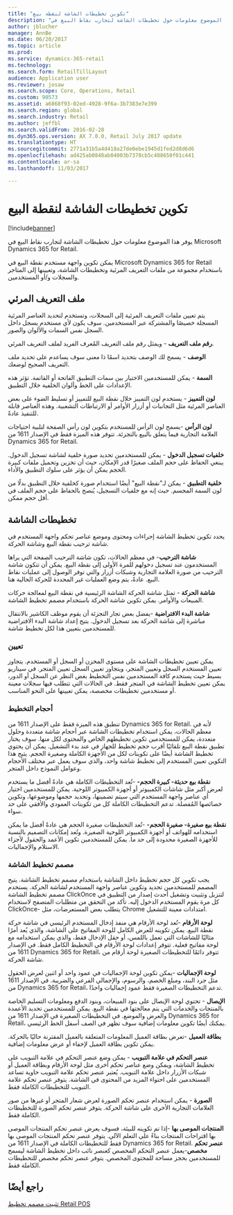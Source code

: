 ```yaml
---
title: "تكوين تخطيطات الشاشة لنقطة بيع"
description: "يوفر هذا الموضوع معلومات حول تخطيطات الشاشة لتجارب نقاط البيع في Microsoft Dynamics 365 for Retail."
author: jblucher
manager: AnnBe
ms.date: 06/20/2017
ms.topic: article
ms.prod: 
ms.service: dynamics-365-retail
ms.technology: 
ms.search.form: RetailTillLayout
audience: Application user
ms.reviewer: josaw
ms.search.scope: Core, Operations, Retail
ms.custom: 90573
ms.assetid: a6868f93-02ed-4928-9f6a-3b7383e7e399
ms.search.region: global
ms.search.industry: Retail
ms.author: jeffbl
ms.search.validFrom: 2016-02-28
ms.dyn365.ops.version: AX 7.0.0, Retail July 2017 update
ms.translationtype: HT
ms.sourcegitcommit: 2771a31b5a4d418a27de0ebe1945d1fed2d8d6d6
ms.openlocfilehash: ad425ab0848ab04003b7378cb5c488650f01c441
ms.contentlocale: ar-sa
ms.lasthandoff: 11/03/2017

---
```


# <a name="configure-screen-layouts-for-pos"></a>تكوين تخطيطات الشاشة لنقطة البيع

[!include[banner](includes/banner.md)]


يوفر هذا الموضوع معلومات حول تخطيطات الشاشة لتجارب نقاط البيع في Microsoft Dynamics 365 for Retail.

يمكن تكوين واجهة مستخدم نقطة البيع في Microsoft Dynamics 365 for Retail باستخدام مجموعة من ملفات التعريف المرئية وتخطيطات الشاشة، وتعيينها إلى المتاجر والسجلات و/أو المستخدمين.

## <a name="visual-profile"></a>ملف التعريف المرئي
يتم تعيين ملفات التعريف المرئية إلى السجلات، وتستخدم لتحديد العناصر المرئية المسجلة خصيصًا والمشتركة عبر المستخدمين. سوف يكون لأي مستخدم يسجل داخل السجل نفس السمات والألوان والصور. 

**رقم ملف التعريف** - ويمثل رقم ملف التعريف المُعرف الفريد لملف التعريف المرئي. 

**الوصف** - يسمح لك الوصف بتحديد اسمًا ذا معنى سوف يساعدم على تحديد ملف التعريف الصحيح لوضعك.

**السمة** - يمكن للمستخدمين الاختيار بين سمات التطبيق الفاتحة أو القاتمة. تؤثر هذه الإعدادات على الخط وألوان الخلفية خلال التطبيق.

**لون التمييز** - يستخدم لون التمييز خلال نقطة البيع للتمييز أو تسليط الضوء على بعض العناصر المرئية مثل التجانبات أو أزرار الأوامر أو الارتباطات التشعبية. وهذه العناصر قابلة للتنفيذ عادةً.

**لون الرأس** -يسمح لون الرأس للمستخدم بتكوين لون رأس الصفحة لتلبية احتياجات العلامة التجارية فيما يتعلق بالبيع بالتجزئة. تتوفر هذه الميزة فقط في الإصدار 1611 من Dynamics 365 for Retail.

**خلفيات تسجيل الدخول** - يمكن للمستخدمين تحديد صورة خلفية لشاشة تسجيل الدخول. يبنغي الحفاظ على حجم الملف صغيرًا قدر الإمكان، حيث أن تخزين وتحميل ملفات كبيرة الحجم يمكن أن يؤثر على سلوك التطبيق والأداء.

**خلفية التطبيق** - يمكن لـ"نقطة البيع" أيضًا استخدام صورة كخلفية خلال التطبيق بدلًا من لون السمة المجسم. حيث إنه مع خلفيات التسجيل، يُنصح بالحفاظ على حجم الملف في أقل حجم ممكن.

## <a name="screen-layouts"></a>تخطيطات الشاشة
يحدد تكوين تخطيط الشاشة إجراءات ومحتوى وموضع عناصر تحكم واجهة المستخدم في شاشة ترحيب نقطة البيع وشاشة الحركة. 

**شاشة الترحيب**- في معظم الحالات، تكون شاشة الترحيب الصفحة التي يراها المستخدمون عند تسجيل دخولهم للمرة الأولى إلى نقطة البيع. يمكن أن تتكون شاشة الترحيب من صورة العلامة التجارية وشبكات أزرار والتي توفر الوصول إلى عمليات نقاط البيع. عادةً، يتم وضع العمليات غير المحددة للحركة الحالية هنا. 

**شاشة الحركة** - تمثل شاشة الحركة الشاشة الرئيسية في نقطة البيع لمعالجة حركات المبيعات والأوامر. يمكن تكوين شاشة الحركة باستخدام مصمم تخطيط الشاشة. 

**شاشة البدء الافتراضية** -يفضل بعض تجار التجزئة أن يقوم موظف الكاشير بالانتقال مباشرة إلى شاشة الحركة بعد تسجيل الدخول. يتيح إعداد شاشة البدء الافتراضية للمستخدمين بتعيين هذا لكل تخطيط شاشة.

### <a name="assignment"></a>تعيين

يمكن تعيين تخطيطات الشاشة على مستوى المخزن أو السجل أو المستخدم. يتجاوز تعيين المستخدم السجل وتعيين المتجر، ويتجاوز تعيين السجل تعيين المتجر. في سيناريو بسيط حيث يستخدم كافة المستخدمين نفس التخطيط بغض النظر عن السجل أو الدور، يمكن تعيين تخطيط الشاشة في المتجر فقط. في الحالات التي تتطلب فيها سجلات معينة أو مستخدمين تخطيطات مخصصة، يمكن تعيينها على النحو المناسب.

### <a name="layout-sizes"></a>أحجام التخطيط

تنطبق هذه الميزة فقط على الإصدار 1611 من Dynamics 365 for Retail. لأنه في معظم الحالات، يمكن استخدام تخطيطات الشاشة عبر أحجام شاشة متعددة وحلول متعددة، يمكن للمستخدمين تكوين تخطيطهم الخاص والمحتوى لكل منها. سوف يختار تطبيق نقطة البيع تلقائيًا أقرب حجم تخطيط للجهاز في عند بدء التشغيل. يمكن أن يحتوي تخطيط الشاشة أيضًا على تكوينات لكل من الأجهزة الكاملة وصغيرة الحجم. يتيح هذا التكوين تعيين المستخدم إلى تخطيط شاشة واحد، والذي سوف يعمل عبر مختلف الأحجام وعوامل النموذج داخل المتجر. 

**نقطة بيع حديثة- كبيرة الحجم-** -تُعد التخطيطات الكاملة هي عادةً أفضل ما يستخدم لعرض أكبر مثل شاشات الكمبيوتر أو أجهزة الكمبيوتر اللوحية. يمكن للمستخدمين اختيار أي عناصر واجهة المستخدم التي سيتم تضمينها، وتحديد حجمها وموضوعها، وتكوين خصائصها المُفصلة. تدعم التخطيطات الكاملة كل من تكوينات العمودي والأفقي على حد سواء. 

**نقطة بيع صغيرة- صغيرة الحجم-** -تُعد التخطيطات صغيرة الحجم هي عادةً أفضل ما يمكن استخدامه للهواتف أو أجهزة الكمبيوتر اللوحية الصغيرة. وتُعد إمكانات التصميم بالنسبة للأجهزة الصغيرة محدودة إلى حد ما. يمكن للمستخدمين تكوين الأعمد والحقول لأجزاء الاستلام والإجماليات.

### <a name="screen-layout-designer"></a>مصمم تخطيط الشاشة

يجب تكوين كل حجم تخطيط داخل الشاشة باستخدام مصمم تخطيط الشاشة. يتيح المصمم للمستخدمين تحديد وتكوين عناصر واجهة المستخدم لشاشة الحركة. يستخدم مصمم تخطيط الشاشة ClickOnce لتنزيل وتثبيت وتشغيل أحدث إصدار من التطبيق في كل مرة يقوم المستخدم الدخول إليه. تأكد من التحقق من متطلبات المتصفح لاستخدام ClickOnce- يتطلب بعض المستعرضات، مثل Chrome امتدادات معينة للتشغيل. 

**لوحة الأرقام** -تُعد لوحة الأرقام هي منفذ إدخال المستخدم الرئيسي في شاشة حركة نقطة البيع. يمكن تكوينه للعرض الكامل للوحة المفاتيح على الشاشة، والذي يُعد أمرًا مثاليًا للشاشات التي تعمل باللمس، أو حقل الإدخال فقط، والذي يمكن استخدامه مع لوحة مفاتيح فعلية. تتوفر إعدادات لوحة الأرقام في التخطيط الكامل فقط. في الإصدار 1611 من Dynamics 365 for Retail، تتوفر دائمًا للتخطيطات الصغيرة لوحة أرقام من شاشة الحركة.

**لوحة الإجماليات** -يمكن تكوين لوحة الإجماليات في عمود واحد أو اثنين لعرض الحقول مثل جرد البند، ومبلغ الخصم، والرسوم، والإجمالي الفرعي والضريبة. في الإصدار 1611 من Dynamics 365 for Retail، تدعم التخطيطات الصغيرة فقط عمود إجماليات واحدًا. 

**الإيصال** - تحتوي لوحة الإيصال على بنود المبيعات، وبنود الدفع ومعلومات التسليم الخاصة بالمنتجات والخدمات التي يتم معالجتها في نقطة البيع. يمكن للمستخدمين تحديد الأعمدة والعرض والموضع. في التخطيطات الصغيرة في الإصدار 1611 من Dynamics 365 for Retail، يمكنك أيضًا تكوين معلومات إضافية سوف تظهر في الصف أسفل الخط الرئيسي. 

**بطاقة العميل** -تعرض بطاقة العميل المعلومات المتعلقة بالعميل المقترنة حاليًا بالحركة. يمكن تكوين بطاقة العميل لإخفاء أو عرض معلومات إضافية. 

**عنصر التحكم في علامة التبويب‬** - يمكن وضع عنصر التحكم في علامة التبويب على تخطيط الشاشة، ويمكن وضع عناصر تحكم أخرى مثل لوحة الأرقام وبطاقة العميل أو شبكات الأزرار داخل علامة التبويب. يُعتبر عنصر تحكم علامة التبويب حاوية تساعد المستخدمين على احتواء المزيد من المحتوى في الشاشة.‬ يتوفر عنصر تحكم علامة التبويب للتخطيطات الكاملة فقط. 

**الصورة** - يمكن استخدام عنصر تحكم الصورة لعرض شعار المتجر أو غيرها من صور العلامات التجارية الأخرى على شاشة الحركة. يتوفر عنصر تحكم الصورة للتخطيطات الكاملة فقط. 

**المنتجات الموصى بها** -إذا تم تكوينه للبيئة، فسوف يعرض عنصر تحكم المنتجات الموصى بها اقتراحات المنتجات بناءً على التعلم الآلي. يتوفر عنصر تحكم المنتجات الموصى بها فقط للتخطيطات الكاملة في الإصدار 1611 من Dynamics 365 for Retail. **عنصر تحكم مخصص**-يعمل عنصر التحكم المخصص كعنصر نائب داخل تخطيط الشاشة ليسمح للمستخدمين بحجز مساحة للمحتوى المخصص. يتوفر عنصر تحكم مخصص للتخطيطات الكاملة فقط.

<a name="see-also"></a>راجع أيضًا
--------

[تثبيت مصمم تخطيط Retail POS](install-pos-layout-designer.md)




